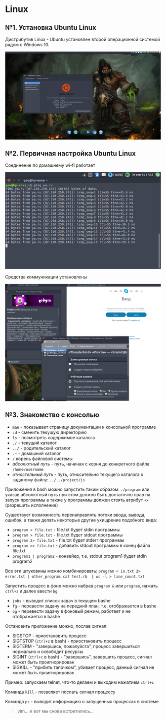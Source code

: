 # Linux

## №1. Установка Ubuntu Linux

Дистрибутив Linux - Ubuntu установлен второй операционной системой рядом
с Windows 10.

![Ubuntu установлена](img/1.png)

## №2. Первичная настройка Ubuntu Linux

Соединение по домашнему wi-fi работает

![Яндекс пингуется](img/2.png)

Средства коммуникации установлены

![Pidgin, Skype, Thunderbird](img/3.png)

## №3. Знакомство с консолью

* `man` - показывает страницу документации к консольной программе
* `cd` - сменить текущую директорию
* `ls` - посмотреть содержимое каталога
* `./` - текущий каталог
* `../` - родительский каталог
* `.~` - домашний каталог
* `/` корень файловой системы
* _абсолютный путь_ - путь, начиная с корня до конкретного файла: `/home/username`
* _отностельный путь_ - путь, относительно текущего каталога к заданому файлу: `../../project/js`

Приложения в bash можно запустить таким образом: `./program` или указав абсолютный путь
при этом должно быть достаточно прав на запуск программы а также у программы должен стоять атрибут  `+x` (разрешить исполнение)

Существует возможность перенаправлять потоки ввода, вывода, ошибок, а также делать некоторые
другие ухищрение подобного вида:
* `program < file.txt` - file.txt будет stdin программы
* `program > file.txt` - file.txt будет stdout программы
* `program 2> file.txt` - file.txt будет stderr программы
* `program >> file.txt` - добавить stdout программы в конец файла file.txt
* `program1 | program2` - конвейер, т.е. stdout program1 будет stdin program2

Все эти штуковины можно комбинировать: `program < in.txt 2> error.txt | other_program`,
`cat test.rb  | wc -l > line_count.txt`

Запустить процесс в фоне можно набрав `program &` или `program`, нажать `ctrl+z` и далее ввести `bg`
* `jobs` - выводит список задач в текущем bashе
* `fg` - перевести задачу на передний план, т.е. отображается в bashe
* `bg` - перевести задачу в фоновый режим, работает и не отображается в bashe

Остановить приложение можно, послав сигнал:
* SIGSTOP - приостановить процесс
* SIGTSTOP (`ctrl+z` в bash) - приостановить процесс
* SIGTERM - "завершись, пожалуйста", процесс завершиться нормально и освободит ресурсы
* SIGINT (`ctrl+c` в bash) - "завершись", завершить процесс, сигнал может быть проигнорирован
* SIGKILL - "прибить тапочком", убивает процесс, данный сигнал не может быть проигнорирован

Пример: запускаем telnet, что-то делаем и выходим нажатием `ctrl+c`

Команда `kill` - позволяет послать сигнал процессу

Команда `ps` - выводит информацию о запущенных процессах в системе

> vim... и вот мы снова встретились...
